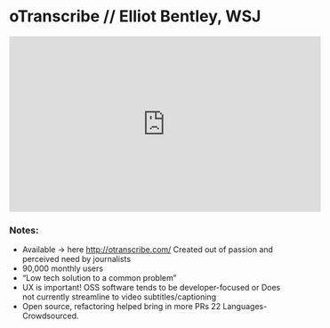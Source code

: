 # oTranscribe // Elliot Bentley, WSJ

<iframe width="560" height="315" src="https://www.youtube.com/embed/W8wg6uw7FWE" frameborder="0" allowfullscreen></iframe>

### Notes: 
- Available → here http://otranscribe.com/
Created out of passion and perceived need by journalists
- 90,000 monthly users
- “Low tech solution to a common problem”
- UX is important! OSS software tends to be developer-focused or Does not currently streamline to video subtitles/captioning
- Open source, refactoring helped bring in more PRs
22 Languages- Crowdsourced.

